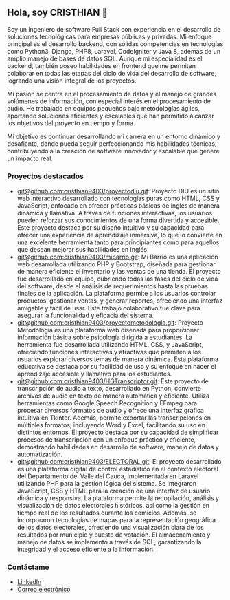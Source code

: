 ## Hola, soy CRISTHIAN 👋

Soy un ingeniero de software Full Stack con experiencia en el desarrollo de soluciones tecnológicas para empresas públicas y privadas. Mi enfoque principal es el desarrollo backend, con sólidas competencias en tecnologías como Python3, Django, PHP8, Laravel, CodeIgniter y Java 8, además de un amplio manejo de bases de datos SQL. Aunque mi especialidad es el backend, también poseo habilidades en frontend que me permiten colaborar en todas las etapas del ciclo de vida del desarrollo de software, logrando una visión integral de los proyectos.

Mi pasión se centra en el procesamiento de datos y el manejo de grandes volúmenes de información, con especial interés en el procesamiento de audio. He trabajado en equipos pequeños bajo metodologías ágiles, aportando soluciones eficientes y escalables que han permitido alcanzar los objetivos del proyecto en tiempo y forma.

Mi objetivo es continuar desarrollando mi carrera en un entorno dinámico y desafiante, donde pueda seguir perfeccionando mis habilidades técnicas, contribuyendo a la creación de software innovador y escalable que genere un impacto real.

### Proyectos destacados
- [git@github.com:cristhian9403/proyectodiu.git](https://github.com/cristhian9403/proyectodiu.git): Proyecto DIU es un sitio web interactivo desarrollado con tecnologías puras como HTML, CSS y JavaScript, enfocado en ofrecer prácticas básicas de inglés de manera dinámica y llamativa. A través de funciones interactivas, los usuarios pueden reforzar sus conocimientos de una forma divertida y accesible. Este proyecto destaca por su diseño intuitivo y su capacidad para ofrecer una experiencia de aprendizaje inmersiva, lo que lo convierte en una excelente herramienta tanto para principiantes como para aquellos que desean mejorar sus habilidades en inglés.
- [git@github.com:cristhian9403/mibarrio.git](https://github.com/cristhian9403/mibarrio.git): Mi Barrio es una aplicación web desarrollada utilizando PHP y Bootstrap, diseñada para gestionar de manera eficiente el inventario y las ventas de una tienda. El proyecto fue desarrollado en equipo, cubriendo todas las fases del ciclo de vida del software, desde el análisis de requerimientos hasta las pruebas finales de la aplicación. La plataforma permite a los usuarios controlar productos, gestionar ventas, y generar reportes, ofreciendo una interfaz amigable y fácil de usar. Este trabajo colaborativo fue clave para asegurar la funcionalidad y eficacia del sistema.
- [git@github.com:cristhian9403/proyectometodologia.git](https://github.com/cristhian9403/proyectometodologia.git): Proyecto Metodología es una plataforma web diseñada para proporcionar información básica sobre psicología dirigida a estudiantes. La herramienta fue desarrollada utilizando HTML, CSS, y JavaScript, ofreciendo funciones interactivas y atractivas que permiten a los usuarios explorar diversos temas de manera dinámica. Esta plataforma educativa se destaca por su facilidad de uso y su enfoque en hacer el aprendizaje accesible y llamativo para los estudiantes.
- [git@github.com:cristhian9403/HGTranscriptor.git](https://github.com/cristhian9403/HGTranscriptor.git): Este proyecto de transcripción de audio a texto, desarrollado en Python, convierte archivos de audio en texto de manera automática y eficiente. Utiliza herramientas como Google Speech Recognition y FFmpeg para procesar diversos formatos de audio y ofrece una interfaz gráfica intuitiva en Tkinter. Además, permite exportar las transcripciones en múltiples formatos, incluyendo Word y Excel, facilitando su uso en distintos entornos. El proyecto destaca por su capacidad de simplificar procesos de transcripción con un enfoque práctico y eficiente, demostrando habilidades en desarrollo de software, manejo de datos y automatización.
- [git@github.com:cristhian9403/ELECTORAL.git](https://github.com/cristhian9403/ELECTORAL.git): El proyecto desarrollado es una plataforma digital de control estadístico en el contexto electoral del Departamento del Valle del Cauca, implementada en Laravel utilizando PHP para la gestión lógica del sistema. Se integraron JavaScript, CSS y HTML para la creación de una interfaz de usuario dinámica y responsiva. La plataforma permite la recopilación, análisis y visualización de datos electorales históricos, así como la gestión en tiempo real de los resultados durante los comicios. Además, se incorporaron tecnologías de mapas para la representación geográfica de los datos electorales, ofreciendo una visualización clara de los resultados por municipio y puesto de votación. El almacenamiento y manejo de datos se implementó a través de SQL, garantizando la integridad y el acceso eficiente a la información.

### Contáctame
- [LinkedIn](https://www.linkedin.com/in/cristhian-camilo-hernandez-gomez-95137a109/)
- [Correo electrónico](cristhianhernandez418@gmail.com)
